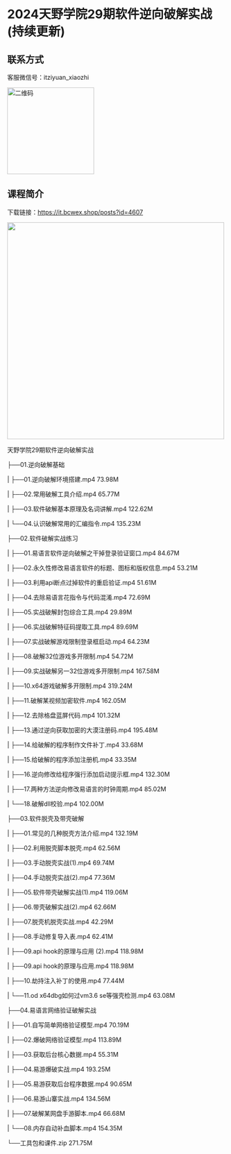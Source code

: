 # 2024天野学院29期软件逆向破解实战(持续更新)

## 联系方式

客服微信号：itziyuan_xiaozhi

<img src="https://ziyuanyun.oss-cn-guangzhou.aliyuncs.com/common/20240614073449/666b82192834a.jpg" width="200" height="200" alt="二维码">

## 课程简介

下载链接：https://it.bcwex.shop/posts?id=4607

<img src="https://ziyuanyun.oss-cn-guangzhou.aliyuncs.com/yun/20241129105913/67492e01f03f4.jpg" width="500" alt="">

  

 

 天野学院29期软件逆向破解实战

 ├──01.逆向破解基础

 | ├──01.逆向破解环境搭建.mp4 73.98M

 | ├──02.常用破解工具介绍.mp4 65.77M

 | ├──03.软件破解基本原理及名词讲解.mp4 122.62M

 | └──04.认识破解常用的汇编指令.mp4 135.23M

 ├──02.软件破解实战练习

 | ├──01.易语言软件逆向破解之干掉登录验证窗口.mp4 84.67M

 | ├──02.永久性修改易语言软件的标题、图标和版权信息.mp4 53.21M

 | ├──03.利用api断点过掉软件的重启验证.mp4 51.61M

 | ├──04.去除易语言花指令与代码混淆.mp4 72.69M

 | ├──05.实战破解封包综合工具.mp4 29.89M

 | ├──06.实战破解特征码提取工具.mp4 89.69M

 | ├──07.实战破解游戏限制登录框启动.mp4 64.23M

 | ├──08.破解32位游戏多开限制.mp4 54.72M

 | ├──09.实战破解另一32位游戏多开限制.mp4 167.58M

 | ├──10.x64游戏破解多开限制.mp4 319.24M

 | ├──11.破解某视频加密软件.mp4 162.05M

 | ├──12.去除格盘蓝屏代码.mp4 101.32M

 | ├──13.通过逆向获取加密的大漠注册码.mp4 195.48M

 | ├──14.给破解的程序制作文件补丁.mp4 33.68M

 | ├──15.给破解的程序添加注册机.mp4 33.35M

 | ├──16.逆向修改给程序强行添加启动提示框.mp4 132.30M

 | ├──17.两种方法逆向修改易语言的时钟周期.mp4 85.02M

 | └──18.破解dll校验.mp4 102.00M

 ├──03.软件脱壳及带壳破解

 | ├──01.常见的几种脱壳方法介绍.mp4 132.19M

 | ├──02.利用脱壳脚本脱壳.mp4 62.56M

 | ├──03.手动脱壳实战(1).mp4 69.74M

 | ├──04.手动脱壳实战(2).mp4 77.36M

 | ├──05.软件带壳破解实战(1).mp4 119.06M

 | ├──06.带壳破解实战(2).mp4 62.66M

 | ├──07.脱壳机脱壳实战.mp4 42.29M

 | ├──08.手动修复导入表.mp4 62.41M

 | ├──09.api hook的原理与应用 (2).mp4 118.98M

 | ├──09.api hook的原理与应用.mp4 118.98M

 | ├──10.劫持注入补丁的使用.mp4 77.44M

 | └──11.od x64dbg如何过vm3.6 se等强壳检测.mp4 63.08M

 ├──04.易语言网络验证破解实战

 | ├──01.自写简单网络验证模型.mp4 70.19M

 | ├──02.爆破网络验证模型.mp4 113.89M

 | ├──03.获取后台核心数据.mp4 55.31M

 | ├──04.易游爆破实战.mp4 193.25M

 | ├──05.易游获取后台程序数据.mp4 90.65M

 | ├──06.易游山寨实战.mp4 134.56M

 | ├──07.破解某网盘手游脚本.mp4 66.68M

 | └──08.内存自动补血脚本.mp4 154.35M

 └──工具包和课件.zip 271.75M

  